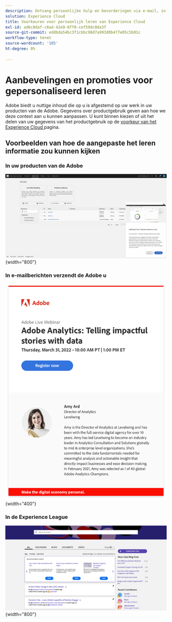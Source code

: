 ```yaml
---
description: Ontvang persoonlijke hulp en bevorderingen via e-mail, in uw producten van het Experience Cloud, en binnen de Gemeenschappen van de Experience League die op uw Gegevens van het Gebruik worden gebaseerd.
solution: Experience Cloud
title: Voorkeuren voor persoonlijk leren van Experience Cloud
exl-id: ad6c8daf-c8ad-42e9-8ff0-cef59dc0da3f
source-git-commit: eddbda54bc3f1cbbc98d7a993d0b477e05c5b01c
workflow-type: tm+mt
source-wordcount: '105'
ht-degree: 0%

---
```


# Aanbevelingen en promoties voor gepersonaliseerd leren

Adobe biedt u nuttige inhoud die op u is afgestemd op uw werk in uw producten van de Adobe. Gegevens over productgebruik geven aan hoe we deze context aan u kunnen aanpassen. U kunt binnen kiezen of uit het delen van uw gegevens van het productgebruik op de [ voorkeur van het Experience Cloud ](https://experience.adobe.com/preferences) pagina.

<!-- ## Personalized training and support recommendations for your Adobe products and services

Receive relevant best practices, tips & tricks, helpful walk throughs, and more based on your use of your Adobe products in each of these three ways...

<table>
<tbody>
  <tr>
    <td>In your Adobe products...<br></td>
    <td>See pop ups and tool tips for real-time help.</td>
    <td rowspan="3">This could include... <ul><li>Step-by-step guides and helpful tips from Adobe experts</li> 
    <li>Video tutorials and informational walkthroughs</li> 
    <li>In-depth training and education</li> 
    <li>Recommendations for videos and posts</li>
    </ul></td>
  </tr>
  <tr>
    <td>In email Adobe sends you...</td>
    <td>Seeing learning content that relates to your work in your product(s).</td>
  </tr>
  <tr>
    <td>In the Experience League Communities..</td>
    <td>See personalized recommendations for posts and articles based on what you're doing now.</td>
  </tr>
</tbody>
</table>

## Personalized information about Adobe products, services, events, and promotions

Receive tailored opportunities for learning events, research sessions, and integrations based on your work in each of these three ways...

<table>
<tbody>
  <tr>
    <td>In your Adobe products...<br></td>
    <td>See pop ups and tool tips for invitations and opportunities relevant to you.</td>
    <td rowspan="3">This could include... <ul>
    <li>Invitations to educational webinars and events</li> 
    <li>Opportunities to test and give input on future releases of the features you use</li>
    <li>Tips to use integrations between products you own</li> 
    <li>Highlights for key sessions at the Adobe Summit conference based on your work</li>
    </ul></td>
  </tr>
  <tr>
    <td>In email Adobe sends you...</td>
    <td>Get timely information from Adobe about additional learning opportunities.</td>
  </tr>
  <tr>
    <td>In the Experience League Communities..</td>
    <td>See personalized recommendations for events and services to enhance your learning.</td>
  </tr>
</tbody>
</table>

 -->

<!-- [![](../assets/personalized-learning-customize-learning-button.png)](https://experience.adobe.com/?shell_forceuserconsent=true#/home){width="10%"} -->

## Voorbeelden van hoe de aangepaste het leren informatie zou kunnen kijken

### In uw producten van de Adobe

![](../assets/personalized-learning-in-product.gif){width="800"}

### In e-mailberichten verzendt de Adobe u

![](../assets/personalized-learning-email.png){width="400"}

### In de Experience League

![](../assets/personalized-learning-communities.png){width="800"}


<!-- [![](../assets/personalized-learning-customize-learning-button.png)](https://experience.adobe.com/?shell_forceuserconsent=true#/home){width="10%"} -->
